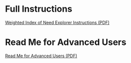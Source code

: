 # Full Instructions
[Weighted Index of Need Explorer Instructions (PDF)](https://github.com/GSinger-Abt/streamlit_abt/blob/main/20240124_Readme%201_Final.pdf)

# Read Me for Advanced Users
[Read Me for Advanced Users (PDF)](https://github.com/GSinger-Abt/streamlit_abt/blob/main/20240124_README%202%20_Final.pdf)
